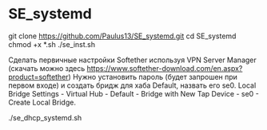 # SE_systemd

git clone https://github.com/Paulus13/SE_systemd.git
cd SE_systemd
chmod +x *.sh
./se_inst.sh
   
Сделать первичные настройки Softether используя VPN Server Manager (скачать можно здесь https://www.softether-download.com/en.aspx?product=softether)
Нужно установить пароль (будет запрошен при первом входе) и создать бридж для хаба Default, назвать его se0.
Local Bridge Settings - Virtual Hub - Default - Bridge with New Tap Device - se0 - Create Local Bridge.

./se_dhcp_systemd.sh
